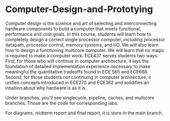 # Computer-Design-and-Prototying
Computer design is the science and art of selecting and interconnecting hardware components
to build a computer that meets functional, performance and cost goals. In this course, students
will learn how to completely design a correct single processor computer, including processor
datapath, processor control, memory systems, and I/O. We will also learn how to design a
functioning multicore computer. We will learn that no magic is required to make a computer
work. ECE437 serves students two ways. First, for those who will continue in computer
architecture, it lays the foundation of detailed implementation experience necessary to make
meaningful the quantitative tradeoffs found in ECE 565 and ECE666. Second, for those students
not continuing in computer architecture, it unifies concepts introduced in ECE270 and ECE362
and solidifies an intuition about why hardware is as it is. 

Under branches, you'll see singlecycle, pipeline, caches, and multicore branches.
Those are the code for corresponding labs.

For diagrams, midterm report and final report, it is store in the main branch.
